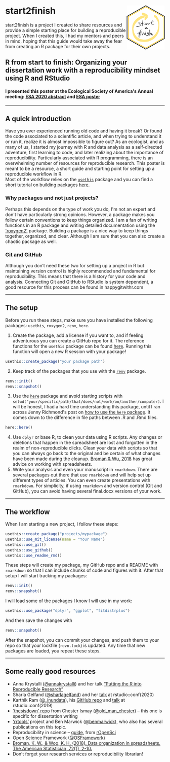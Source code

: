 
# start2finish <img src="images/start2finish.png" align="right" height="139" />

start2finish is a project I created to share resources and provide a simple starting place for building a reproducible project.
When I created this, I had my mentors and peers in mind, hoping that this guide would take away the fear from creating an R package for their own projects.  

## R from start to finish: Organizing your dissertation work with a reproducibility mindset using R and RStudio
#### I presented this poster at the Ecological Society of America's Annual meeting: [ESA 2020 abstract](https://eco.confex.com/eco/2020/meetingapp.cgi/Paper/86703) and [ESA poster](https://javirudolph.github.io/start2finish/images/rudolph_repro_poster_esa2020.pdf)

---
## A quick introduction  
Have you ever experienced running old code and having it break? Or found the code associated to a scientific article, and when trying to understand it or run it, realize it is almost impossible to figure out? 
As an ecologist, and as many of us, I started my journey with R and data analysis as a self-directed adventure, first learning to code, and later realizing about the importance of reproducibility. Particularly associated with R programming, there is an overwhelming number of resources for reproducible research. This poster is meant to be a resource, a short guide and starting point for setting up a reproducible workflow in R.  
Most of the workflow relies on the [`usethis`](https://usethis.r-lib.org/) package and you can find a short tutorial on building packages [here](https://javirudolph.github.io/RLadies-Gainesville-FL/20190429-Rudolph-packages/apr29presentation.html#1).

### Why packages and not just projects?  
Perhaps this depends on the type of work you do, I'm not an expert and don't have particularly strong opinions. However, a package makes you follow certain conventions to keep things organized. I am a fan of writing functions in an R package and writing detailed documentation using the ['roxygen2'](https://roxygen2.r-lib.org/) package. Building a package is a nice way to keep things together, organized, and clear. Although I am sure that you can also create a chaotic package as well. 

### Git and GitHub
Although you don’t need these two for setting up a project in R but maintaining version control is highly recommended and fundamental for reproducibility. This means that there is a history for your code and analysis. Connecting Git and GitHub to RStudio is system dependent, a good resource for this process can be found in happygitwithr.com 


---
## The setup  
Before you run these steps, make sure you have installed the following packages: `usethis`, `roxygen2`, `renv`, `here`. 
1. Create the package, add a license if you want to, and if feeling adventurous you can create a GitHub repo for it. The reference functions for the `usethis` package can be found [here](https://usethis.r-lib.org/reference/index.html). Running this function will open a new R session with your package! 
```r
usethis::create_package("your package path")
```
2. Keep track of the packages that you use with the [`renv`](https://rstudio.github.io/renv/articles/renv.html) package. 
```r
renv::init()
renv::snapshot()
```
3. Use the [`here`](https://here.r-lib.org/) package and avoid starting scripts with `setwd("your/specific/path/that/does/not/work/on/another/computer)`. I will be honest, I had a hard time understanding this package, until I ran across Jenny Richmond's post on [how to use the `here` package](http://jenrichmond.rbind.io/post/how-to-use-the-here-package/). It comes down to the difference in file paths between .R and .Rmd files.
```r
here::here()
```
4. Use `dplyr` or base R, to clean your data using R scripts. Any changes or deletions that happen in the spreadsheet are lost and forgotten in the realm of non-reproducible clicks. Clean your data with scripts so that you can always go back to the original and be certain of what changes have been made during the cleanup. [Broman & Wu, 2018](https://www.tandfonline.com/doi/full/10.1080/00031305.2017.1375989) has great advice on working with spreadsheets.  
5. Write your analysis and even your manuscript in `rmarkdown`. There are several packages out there that use `rmarkdown` and will help set up different types of articles. You can even create presentations with `rmarkdown`. For simplicity, if using `rmarkdown` and version control (Git and GitHub), you can avoid having several final.docx versions of your work.  


---
## The workflow  
When I am starting a new project, I follow these steps:
```r
usethis::create_package("projects/mypackage")
usethis::use_mit_license(name = "Your Name")
usethis::use_git()
usethis::use_github()
usethis::use_readme_rmd()
```  
These steps will create my package, my GitHub repo and a README with `rmarkdown` so that I can include chunks of code and figures with it. After that setup I will start tracking my packages:
```r
renv::init()
renv::snapshot()
```  
I will load some of the packages I know I will use in my work:
```r
usethis::use_package("dplyr", "ggplot", "fitdistrplus")
```  
And then save the changes with
```r
renv::snapshot()
```  
After the snapshot, you can commit your changes, and push them to your repo so that your lockfile (`revn.lock`) is updated. Any time that new packages are loaded, you repeat these steps. 


---
## Some really good resources
* Anna Krystalli ([@annakrystalli](https://twitter.com/annakrystalli)) and her talk [“Putting the R into Reproducible Research”](https://annakrystalli.me/talks/r-in-repro-research.html#1)
* Sharla Gelfand ([@sharlagelfand](https://twitter.com/sharlagelfand)) and her [talk](https://sharla.party/talk/2020-01-01-rstudio-conf/) at rstudio::conf(2020)
* Karthik Ram ([@_inundata](https://twitter.com/_inundata)), his [GitHub repo](https://github.com/karthik/rstudio2019) and [talk](https://rstudio.com/resources/rstudioconf-2019/a-guide-to-modern-reproducible-data-science-with-r-karthik-ram/) at rstudio::conf(2019)
* [‘thesisdown’ repo](https://github.com/ismayc/thesisdown) from Chester Ismay ([@old_man_chester](https://twitter.com/old_man_chester)) – this one is specific for dissertation writing
* [‘rrtools’](https://github.com/benmarwick/rrtools) project and Ben Marwick ([@benmarwick](https://twitter.com/benmarwick)), who also has several publications on this topic.
* Reproducibility in science – [guide](https://ropensci.github.io/reproducibility-guide/), from [rOpenSci](https://ropensci.org/)
* Open Science Framework ([@OSFramework](https://twitter.com/OSFramework))
* [Broman, K. W., & Woo, K. H. (2018). Data organization in spreadsheets. The American Statistician, 72(1), 2-10.](https://www.tandfonline.com/doi/full/10.1080/00031305.2017.1375989)
* Don’t forget your research services or reproducibility librarian!

